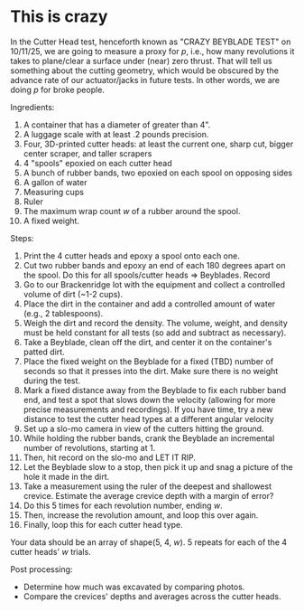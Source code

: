 # This is crazy

In the Cutter Head test, henceforth known as "CRAZY BEYBLADE TEST" on  10/11/25, we are going to measure a proxy for *p*, i.e., how many revolutions it takes to plane/clear a surface under (near) zero thrust. That will tell us something about the cutting geometry, which would be obscured by the advance rate of our actuator/jacks in future tests. In other words, we are doing *p* for broke people. 

Ingredients:

1. A container that has a diameter of greater than 4".
2. A luggage scale with at least .2 pounds precision.
3. Four, 3D-printed cutter heads: at least the current one, sharp cut, bigger center scraper, and taller scrapers
4. 4 "spools" epoxied on each cutter head
5. A bunch of rubber bands, two epoxied on each spool on opposing sides
6. A gallon of water
7. Measuring cups
8. Ruler
9. The maximum wrap count *w* of a rubber around the spool.
10. A fixed weight.

Steps:
1. Print the 4 cutter heads and epoxy a spool onto each one.
2. Cut two rubber bands and epoxy an end of each 180 degrees apart on the spool. Do this for all spools/cutter heads => Beyblades. Record 
3. Go to our Brackenridge lot with the equipment and collect a controlled volume of dirt (~1-2 cups).
5. Place the dirt in the container and add a controlled amount of water (e.g., 2 tablespoons).
6. Weigh the dirt and record the density. The volume, weight, and density must be held constant for all tests (so add and subtract as necessary).
7. Take a Beyblade, clean off the dirt, and center it on the container's patted dirt.
8. Place the fixed weight on the Beyblade for a fixed (TBD) number of seconds so that it presses into the dirt. Make sure there is no weight during the test.
9. Mark a fixed distance away from the Beyblade to fix each rubber band end, and test a spot that slows down the velocity (allowing for more precise measurements and recordings). If you have time, try a new distance to test the cutter head types at a different angular velocity
10. Set up a slo-mo camera in view of the cutters hitting the ground. 
11. While holding the rubber bands, crank the Beyblade an incremental number of revolutions, starting at 1.
12. Then, hit record on the slo-mo and LET IT RIP.
13. Let the Beyblade slow to a stop, then pick it up and snag a picture of the hole it made in the dirt.
14. Take a measurement using the ruler of the deepest and shallowest crevice. Estimate the average crevice depth with a margin of error?
15. Do this 5 times for each revolution number, ending *w*.
16. Then, increase the revolution amount, and loop this over again.
17. Finally, loop this for each cutter head type.

Your data should be an array of shape(5, 4, *w*). 5 repeats for each of the 4 cutter heads' *w* trials.

Post processing:
* Determine how much was excavated by comparing photos.
* Compare the crevices' depths and averages across the cutter heads.
      
